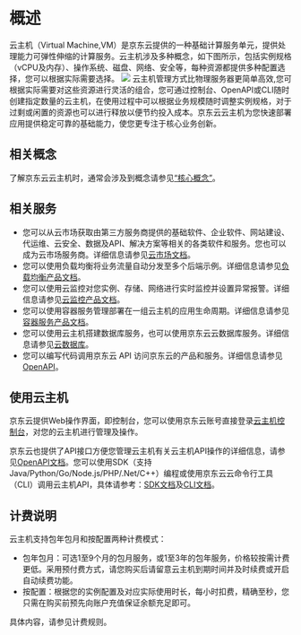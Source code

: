 # 概述
云主机（Virtual Machine,VM）是京东云提供的一种基础计算服务单元，提供处理能力可弹性伸缩的计算服务。云主机涉及多种概念，如下图所示，包括实例规格（vCPU及内存）、操作系统、磁盘、网络、安全等，每种资源都提供多种配置选择，您可以根据实际需要选择。
![](../../../../image/vm/Product-Introduction-Overview.png)
云主机管理方式比物理服务器更简单高效,您可根据实际需要对这些资源进行灵活的组合，您可通过控制台、OpenAPI或CLI随时创建指定数量的云主机，在使用过程中可以根据业务规模随时调整实例规格，对于过剩或闲置的资源也可以进行释放以便节约投入成本。京东云云主机为您快速部署应用提供稳定可靠的基础能力，使您更专注于核心业务创新。

## 相关概念
了解京东云云主机时，通常会涉及到概念请参见[“核心概念”](Core-Concepts.md)。
## 相关服务
* 您可以从云市场获取由第三方服务商提供的基础软件、企业软件、网站建设、代运维、云安全、数据及API、解决方案等相关的各类软件和服务。您也可以成为云市场服务商。详细信息请参见[云市场文档]()。
* 您可以使用负载均衡将业务流量自动分发至多个后端示例。详细信息请参见[负载均衡产品文档]()。
* 您可以使用云监控对您实例、存储、网络进行实时监控并设置异常报警。详细信息请参见[云监控产品文档]()。
* 您可以使用容器服务管理部署在一组云主机的应用生命周期。详细信息请参见[容器服务产品文档]()。
* 您可以使用云主机搭建数据库服务，也可以使用京东云云数据库服务。详细信息请参见[云数据库]()。
* 您可以编写代码调用京东云 API 访问京东云的产品和服务。详细信息请参见[OpenAPI]()。

## 使用云主机
京东云提供Web操作界面，即控制台，您可以使用京东云账号直接登录[云主机控制台]()，对您的云主机进行管理及操作。

京东云也提供了API接口方便您管理云主机有关云主机API操作的详细信息，请参见[OpenAPI文档]()。您可以使用SDK（支持 Java/Python/Go/Node.js/PHP/.Net/C++）编程或使用京东云云命令行工具（CLI）调用云主机API，具体请参考：[SDK文档]()及[CLI文档]()。

## 计费说明
云主机支持包年包月和按配置两种计费模式：

* 包年包月：可选1至9个月的包月服务，或1至3年的包年服务，价格较按需计费更低。采用预付费方式，请您购买后请留意云主机到期时间并及时续费或开启自动续费功能。
* 按配置：根据您的实例配置及对应实际使用时长，每小时扣费，精确至秒，您只需在购买前预先向账户充值保证余额充足即可。

具体内容，请参见计费规则。 


